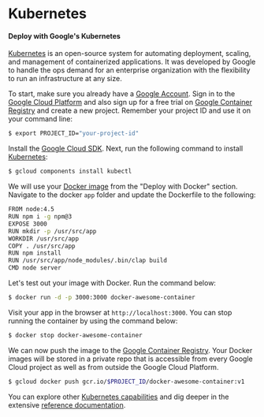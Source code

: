 # Kubernetes

#### Deploy with Google's Kubernetes

[Kubernetes](http://kubernetes.io/docs/user-guide/kubectl-overview/) is an open-source system for automating deployment, scaling, and management of containerized applications. It was developed by Google to handle the ops demand for an enterprise organization with the flexibility to run an infrastructure at any size.

To start, make sure you already have a [Google Account](https://accounts.google.com/SignUp). Sign in to the [Google Cloud Platform](https://console.cloud.google.com/home/dashboard?project=gentle-waters-127300&pli=1) and also sign up for a free trial on [Google Container Registry](https://cloud.google.com/container-registry/) and create a new project. Remember your project ID and use it on your command line:

```bash
$ export PROJECT_ID="your-project-id"
```

Install the [Google Cloud SDK](https://cloud.google.com/sdk/). Next, run the following command to install [Kubernetes](http://kubernetes.io/docs/user-guide/kubectl-overview/):

```bash
$ gcloud components install kubectl
```

We will use your [Docker image](/chapter1/intermediate/more-deployments/docker.md) from the "Deploy with Docker" section. Navigate to the docker `app` folder and update the Dockerfile to the following:

```bash
FROM node:4.5
RUN npm i -g npm@3
EXPOSE 3000
RUN mkdir -p /usr/src/app
WORKDIR /usr/src/app
COPY . /usr/src/app
RUN npm install
RUN /usr/src/app/node_modules/.bin/clap build
CMD node server
```

Let's test out your image with Docker. Run the command below:

```bash
$ docker run -d -p 3000:3000 docker-awesome-container
```

Visit your app in the browser at `http://localhost:3000`. You can stop running the container by using the command below:

```bash
$ docker stop docker-awesome-container
```

We can now push the image to the [Google Container Registry](https://cloud.google.com/container-registry/). Your Docker images will be stored in a private repo that is accessible from every Google Cloud project as well as from outside the Google Cloud Platform.

```bash
$ gcloud docker push gcr.io/$PROJECT_ID/docker-awesome-container:v1
```

You can explore other [Kubernetes capabilities](http://kubernetes.io/docs/hellonode/) and dig deeper in the extensive [reference documentation](http://kubernetes.io/docs/reference/).
